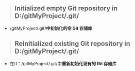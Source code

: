 >## **Initialized empty Git repository in** D:/gitMyProject/.git/

 - /gitMyProject/.git/**中初始化的空 Git 存储库**

>## **Reinitialized existing Git repository in** D:/gitMyProject/.git/

- 在D：/gitMyProject/.git/中**重新初始化现有的 Git 存储库**